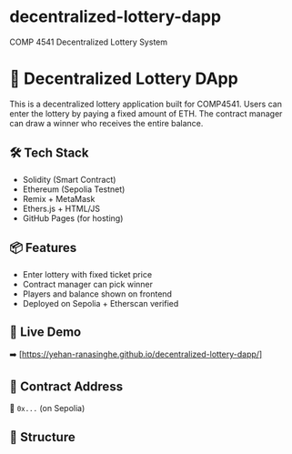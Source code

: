 # decentralized-lottery-dapp

COMP 4541 Decentralized Lottery System

# 🎲 Decentralized Lottery DApp

This is a decentralized lottery application built for COMP4541. Users can enter the lottery by paying a fixed amount of ETH. The contract manager can draw a winner who receives the entire balance.

## 🛠 Tech Stack

- Solidity (Smart Contract)
- Ethereum (Sepolia Testnet)
- Remix + MetaMask
- Ethers.js + HTML/JS
- GitHub Pages (for hosting)

## 📦 Features

- Enter lottery with fixed ticket price
- Contract manager can pick winner
- Players and balance shown on frontend
- Deployed on Sepolia + Etherscan verified

## 🔗 Live Demo

➡️ [https://yehan-ranasinghe.github.io/decentralized-lottery-dapp/]
## 🔗 Contract Address

🧾 `0x...` (on Sepolia)

## 📁 Structure
